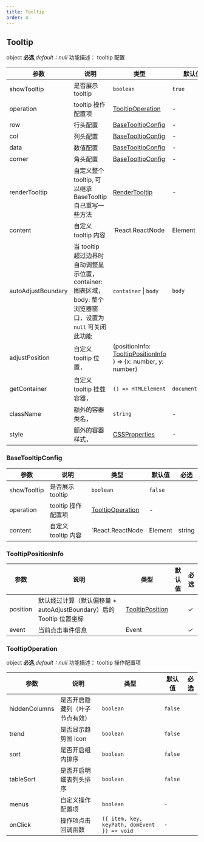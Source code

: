 ```yaml
---
title: Tooltip
order: 4
---
```


## Tooltip

object **必选**,_default：null_ 功能描述： tooltip 配置

| 参数               | 说明   | 类型      | 默认值 | 必选 |
| ------------------ | ----------- | ----------- | ------ | --- |
| showTooltip        | 是否展示 tooltip                                             | `boolean`                               | `true` |      |
| operation          | tooltip 操作配置项    | [TooltipOperation](#tooltipoperation)   | -      |      |
| row                | 行头配置    | [BaseTooltipConfig](#basetooltipconfig) | -      |      |
| col                | 列头配置     | [BaseTooltipConfig](#basetooltipconfig) | -      |      |
| data               | 数值配置  | [BaseTooltipConfig](#basetooltipconfig) | -      |      |
| corner             | 角头配置    | [BaseTooltipConfig](#basetooltipconfig) | -      |      |
| renderTooltip      | 自定义整个 tooltip, 可以继承 BaseTooltip 自己重写一些方法    | [RenderTooltip](#rendertooltip)         | -      |      |
| content   | 自定义 tooltip 内容  | `React.ReactNode | Element | string |` 或者 `(cell, defaultTooltipShowOptions) => React.ReactNode | Element | string`   | -      |      |
| autoAdjustBoundary | 当 tooltip 超过边界时自动调整显示位置，container: 图表区域，body: 整个浏览器窗口，设置为 `null` 可关闭此功能 | `container` \| `body`                   | `body` |      |
| adjustPosition | 自定义 tooltip 位置，| (positionInfo: [TooltipPositionInfo](#tooltippositioninfo) ) => {x: number, y: number}                  |  |      |
| getContainer | 自定义 tooltip 挂载容器，| `() => HTMLElement`   | `document.body` |      |
| className | 额外的容器类名，| `string`    | - |      |
| style | 额外的容器样式，| [CSSProperties](https://developer.mozilla.org/en-US/docs/Web/CSS/CSS_Properties_Reference)  | - |      |

### BaseTooltipConfig

| 参数             | 说明                    | 类型                                  | 默认值 | 必选 |
| ---------------- | ----------------------- | ------------------------------------- | ------ | --- |
| showTooltip      | 是否展示 tooltip        | `boolean`                             | `false` |      |
| operation        | tooltip 操作配置项      | [TooltipOperation](#tooltipoperation) | -      |      |
| content | 自定义 tooltip 内容 | `React.ReactNode | Element | string |` 或者 `(cell, defaultTooltipShowOptions) => React.ReactNode | Element | string`                       | -      |      |

### TooltipPositionInfo

| 参数             | 说明                    | 类型                                  | 默认值 | 必选 |
| ---------------- | ----------------------- | ------------------------------------- | ------ | --- |
| position      | 默认经过计算（默认偏移量 + autoAdjustBoundary）后的 Tooltip 位置坐标  |  [TooltipPosition](#tooltipposition)  |  | ✓|
| event      | 当前点击事件信息 | Event | | ✓|

### TooltipOperation

object **必选**,_default：null_ 功能描述： tooltip 操作配置项

| 参数          | 说明                          | 类型      | 默认值  | 必选 |
| ------------- | ----------------------------- | --------- | ------- | --- |
| hiddenColumns | 是否开启隐藏列（叶子节点有效）   | `boolean` | `false`  |      |
| trend         | 是否显示趋势图 icon           | `boolean` | `false` |      |
| sort          | 是否开启组内排序              | `boolean` | `false` |      |
| tableSort     | 是否开启明细表列头排序         | `boolean` | `false` |      |
| menus         | 自定义操作配置项         | `boolean` | `-` |      |
| onClick       | 操作项点击回调函数         | `({ item, key, keyPath, domEvent }) => void` | `-` |      |

